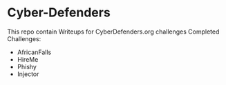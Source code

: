 # Cyber-Defenders
This repo contain Writeups for CyberDefenders.org challenges
Completed Challenges: 
- AfricanFalls
- HireMe
- Phishy 
- Injector
